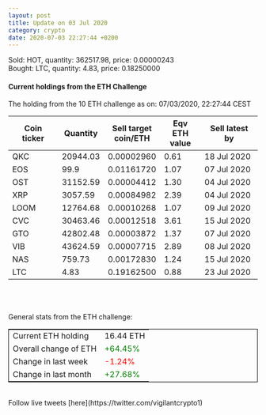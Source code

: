 ```yaml
---
layout: post
title: Update on 03 Jul 2020
category: crypto
date: 2020-07-03 22:27:44 +0200
---
```

<!-- Global site tag (gtag.js) - Google Analytics -->
<script async src="https://www.googletagmanager.com/gtag/js?id=UA-103831149-5"></script>
<script>
  window.dataLayer = window.dataLayer || [];
  function gtag(){dataLayer.push(arguments);}
  gtag('js', new Date());

  gtag('config', 'UA-103831149-5');
</script>
Sold: HOT, quantity:    362517.98, price:   0.00000243<br>Bought: LTC, quantity:         4.83, price:   0.18250000<br>

#### Current holdings from the ETH Challenge

The holding from the 10 ETH challenge as on: 07/03/2020, 22:27:44 CEST

|Coin ticker|Quantity|Sell target<br>coin/ETH|Eqv ETH<br>value|Sell latest by|
|-----------|--------|-----------|-----------|--------------|
QKC|20944.03|  0.00002960|0.61|18 Jul 2020|
EOS|99.9|  0.01161720|1.07|07 Jul 2020|
OST|31152.59|  0.00004412|1.30|04 Jul 2020|
XRP|3057.59|  0.00084982|2.39|04 Jul 2020|
LOOM|12764.68|  0.00010268|1.07|09 Jul 2020|
CVC|30463.46|  0.00012518|3.61|15 Jul 2020|
GTO|42802.48|  0.00003872|1.37|07 Jul 2020|
VIB|43624.59|  0.00007715|2.89|08 Jul 2020|
NAS|759.73|  0.00172830|1.24|15 Jul 2020|
LTC|4.83|  0.19162500|0.88|23 Jul 2020|

<br>
<br>
<br>
General stats from the ETH challenge:

<table style="border:1px solid black;margin-left:auto;margin-right:auto;">
	<tbody>
	<tr>
		<td>Current ETH holding</td>
		<td>     16.44 ETH</td>
	</tr>
	<tr>
		<td>Overall change of ETH</td>
		<td><font color="green">+64.45%</font></td>
	</tr>
	<tr>
		<td>Change in last week</td>
		<td><font color="red">-1.24%</font></td>
	</tr>
	<tr>
		<td>Change in last month</td>
		<td><font color="green">+27.68%</font></td>
	</tr>
	</tbody>
</table>

<br>
Follow live tweets [here](https://twitter.com/vigilantcrypto1)
<br>
<br>
